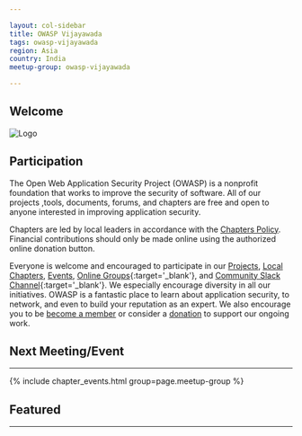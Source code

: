 ```yaml
---

layout: col-sidebar
title: OWASP Vijayawada
tags: owasp-vijayawada
region: Asia
country: India
meetup-group: owasp-vijayawada

---
```


## Welcome
![Logo](https://owasp.org/www-chapter-vijayawada/assets/images/logo/Owasp-VJA.png)

## Participation
The Open Web Application Security Project (OWASP) is a nonprofit foundation that works to improve the security of software. All of our projects ,tools, documents, forums, and chapters are free and open to anyone interested in improving application security. 

Chapters are led by local leaders in accordance with the [Chapters Policy](/www-policy/operational/chapters). Financial contributions should only be made online using the authorized online donation button. 

Everyone is welcome and encouraged to participate in our [Projects](/projects/), [Local Chapters](/chapters/), [Events](/events/), [Online Groups](https://groups.google.com/a/owasp.com/){:target='_blank'}, and [Community Slack Channel](https://owasp.slack.com/){:target='_blank'}. We especially encourage diversity in all our initiatives. OWASP is a fantastic place to learn about application security, to network, and even to build your reputation as an expert. We also encourage you to be [become a member](/membership/) or consider a [donation](/donate/) to support our ongoing work.

## Next Meeting/Event 
---------------------
{% include chapter_events.html group=page.meetup-group %}

## Featured
---------------------
